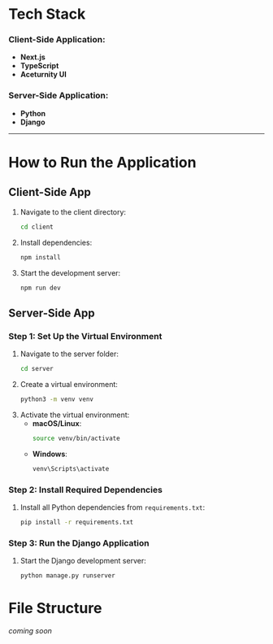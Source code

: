 # Tech Stack

### Client-Side Application:
- **Next.js**
- **TypeScript**
- **Aceturnity UI**

### Server-Side Application:
- **Python**
- **Django**

---

# How to Run the Application

## Client-Side App
1. Navigate to the client directory:
    ```bash
    cd client
    ```
2. Install dependencies:
    ```bash
    npm install
    ```
3. Start the development server:
    ```bash
    npm run dev
    ```

## Server-Side App

### Step 1: Set Up the Virtual Environment

1. Navigate to the server folder:
    ```bash
    cd server
    ```
2. Create a virtual environment:
    ```bash
    python3 -m venv venv
    ```
3. Activate the virtual environment:
    - **macOS/Linux**:
      ```bash
      source venv/bin/activate
      ```
    - **Windows**:
      ```bash
      venv\Scripts\activate
      ```

### Step 2: Install Required Dependencies

1. Install all Python dependencies from `requirements.txt`:
   ```bash
   pip install -r requirements.txt
   ```

### Step 3: Run the Django Application

1. Start the Django development server:
    ```bash
    python manage.py runserver
    ```


# File Structure

*coming soon*



